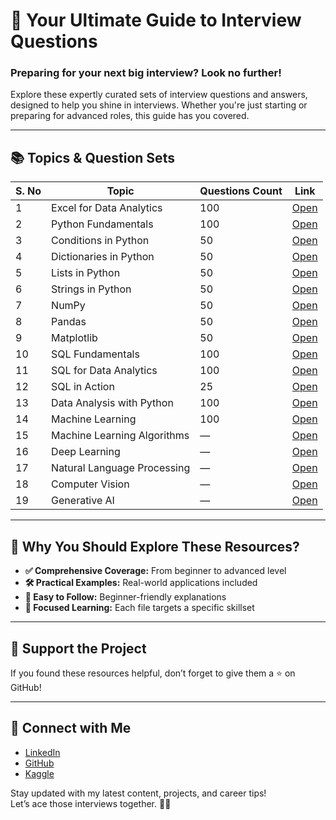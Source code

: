 # 🚀 Your Ultimate Guide to Interview Questions

### Preparing for your next big interview? Look no further!  
Explore these expertly curated sets of interview questions and answers, designed to help you shine in interviews. Whether you're just starting or preparing for advanced roles, this guide has you covered.

---

## 📚 Topics & Question Sets

| S. No | Topic                            | Questions Count | Link                                                                 |
|-------|----------------------------------|------------------|----------------------------------------------------------------------|
| 1     | Excel for Data Analytics         | 100              | [Open](https://github.com/AshishJangra27/Interview-Questions/blob/main/Excel%20for%20Data%20Analytics.md) |
| 2     | Python Fundamentals              | 100              | [Open](https://github.com/AshishJangra27/Interview-Questions/blob/main/Python%20Fundamentals.md)         |
| 3     | Conditions in Python             | 50               | [Open](https://github.com/AshishJangra27/Interview-Questions/blob/main/Conditions%20in%20Python.md)      |
| 4     | Dictionaries in Python           | 50               | [Open](https://github.com/AshishJangra27/Interview-Questions/blob/main/Dictionaries%20in%20Python.md)    |
| 5     | Lists in Python                  | 50               | [Open](https://github.com/AshishJangra27/Interview-Questions/blob/main/Lists%20in%20Python.md)           |
| 6     | Strings in Python                | 50               | [Open](https://github.com/AshishJangra27/Interview-Questions/blob/main/Strings%20in%20Python.md)         |
| 7     | NumPy                            | 50               | [Open](https://github.com/AshishJangra27/Interview-Questions/blob/main/NumPy.md)                         |
| 8     | Pandas                           | 50               | [Open](https://github.com/AshishJangra27/Interview-Questions/blob/main/Pandas.md)                        |
| 9     | Matplotlib                       | 50               | [Open](https://github.com/AshishJangra27/Interview-Questions/blob/main/Matplotlib.md)                    |
| 10    | SQL Fundamentals                 | 100              | [Open](https://github.com/AshishJangra27/Interview-Questions/blob/main/SQL%20Fundamentals.md)            |
| 11    | SQL for Data Analytics           | 100              | [Open](https://github.com/AshishJangra27/Interview-Questions/blob/main/SQL%20for%20Data%20Analytics.md)  |
| 12    | SQL in Action                    | 25               | [Open](https://github.com/AshishJangra27/Interview-Questions/blob/main/SQL%20in%20Action.md)             |
| 13    | Data Analysis with Python        | 100              | [Open](https://github.com/AshishJangra27/Interview-Questions/blob/main/Data%20Analysis%20with%20Python.md) |
| 14    | Machine Learning                 | 100              | [Open](https://github.com/AshishJangra27/Interview-Questions/blob/main/Machine%20Learning.md)            |
| 15    | Machine Learning Algorithms      | —                | [Open](https://github.com/AshishJangra27/Interview-Questions/blob/main/Machine%20Learning%20Algorithms.md) |
| 16    | Deep Learning                    | —                | [Open](https://github.com/AshishJangra27/Interview-Questions/blob/main/Deep%20Learning.md)               |
| 17    | Natural Language Processing      | —                | [Open](https://github.com/AshishJangra27/Interview-Questions/blob/main/Natural%20Language%20Processing.md) |
| 18    | Computer Vision                  | —                | [Open](https://github.com/AshishJangra27/Interview-Questions/blob/main/Computer%20Vision.md)             |
| 19    | Generative AI                    | —                | [Open](https://github.com/AshishJangra27/Interview-Questions/blob/main/Generative%20AI.md)               |

---

## 🌟 Why You Should Explore These Resources?

- **✅ Comprehensive Coverage:** From beginner to advanced level
- **🛠 Practical Examples:** Real-world applications included
- **🧠 Easy to Follow:** Beginner-friendly explanations
- **🎯 Focused Learning:** Each file targets a specific skillset

---

## 🙌 Support the Project

If you found these resources helpful, don’t forget to give them a ⭐ on GitHub!

---

## 🔗 Connect with Me

- [LinkedIn](https://www.linkedin.com/in/ashish-jangra/)
- [GitHub](https://github.com/AshishJangra27)
- [Kaggle](https://www.kaggle.com/ashishjangra27)

Stay updated with my latest content, projects, and career tips!  
Let’s ace those interviews together. 💼✨
